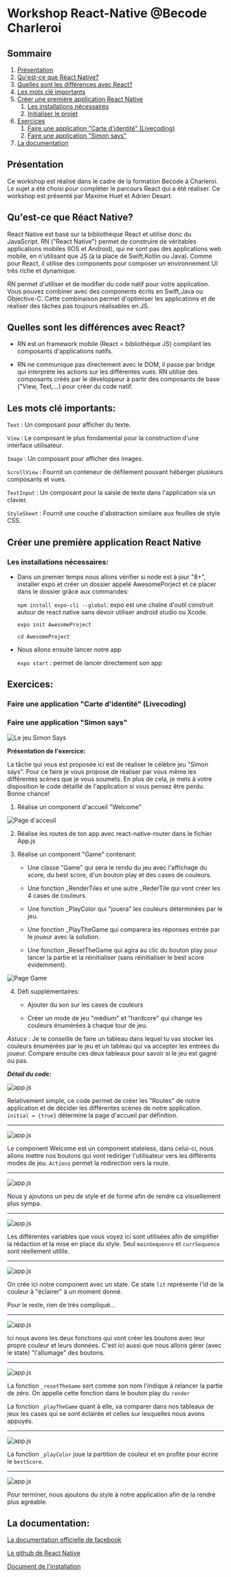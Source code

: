 # Workshop React-Native @Becode Charleroi

## Sommaire
1. [Présentation](#présentation)
2. [Qu'est-ce que Réact Native?](#quest-ce-que-réact-native)
3. [Quelles sont les différences avec React?](#quelles-sont-les-différences-avec-react)
4. [Les mots clé importants](#les-mots-clé-importants)
5. [Créer une première application React Native](#créer-une-première-application-react-native)
    1. [Les installations nécessaires](#les-installations-nécessaires)
    2. [Initialiser le projet](#initialiser-le-projet)
6. [Exercices](#exercices)
    1. [Faire une application "Carte d'identité" (Livecoding)](#faire-une-application-carte-d-identité-Livecoding)
    2. [Faire une application "Simon says"](#faire-une-application-simon-says)
7. [La documentation](#la-documentation)


## Présentation

Ce workshop est réalisé dans le cadre de la formation Becode à Charleroi. Le sujet a été choisi pour compléter le parcours React qui a été réaliser. Ce workshop est présenté par Maxime Huet et Adrien Desart. 

## Qu'est-ce que Réact Native?

React Native est basé sur la bibliothèque React et utilise donc du JavaScript. RN ("React Native") permet de construire de véritables applications mobiles (IOS et Android), qui ne sont pas des applications web mobile, en n'utilisant que JS (à la place de Swift,Kotlin ou Java). Comme pour React, il utilise des components pour composer un environnement UI très riche et dynamique. 

RN permet d'utiliser et de modifier du code natif pour votre application. Vous pouvez combiner avec des components écrits en Swift,Java ou Objective-C. Cette combinaison permet d'optimiser les applications et de réaliser des tâches pas toujours réalisables en JS.

## Quelles sont les différences avec React? 

* RN est un framework mobile (React = bibliothèque JS) compilant les composants d'applications natifs.

* RN ne communique pas directement avec le DOM, il passe par bridge qui interprète les actions sur les différentes vues. RN utilise des composants créés par le développeur à partir des composants de base ("View, Text,...) pour créer du code natif.

## Les mots clé importants:

`Text` : Un composant pour afficher du texte.

`View` : Le composant le plus fondamental pour la construction d'une interface utilisateur.

`Image` : Un composant pour afficher des images.

`ScrollView` : Fournit un conteneur de défilement pouvant héberger plusieurs composants et vues.

`TextInput` : Un composant pour la saisie de texte dans l'application via un clavier.

`StyleSheet` : Fournit une couche d'abstraction similaire aux feuilles de style CSS.


## Créer une première application React Native
### Les installations nécessaires:

- Dans un premier temps nous allons vérifier si node est à jour "8+", installer expo et créer un dossier appelé AwesomePorject et ce placer dans le dossier grâce aux commandes: 

  ```npm install expo-cli --global```: expo est une chaîne d'outil construit autour de react native sans devoir utiliser android studio ou Xcode.

	```expo init AwesomeProject``` 

	```cd AwesomeProject```

- Nous allons ensuite lancer notre app

	```expo start``` : permet de lancer directement son app




## Exercices:

### Faire une application "Carte d'identité" (Livecoding)

### Faire une application "Simon says"

![Le jeu Simon Says](./imageTuto/SimonDemo.gif)

**Présentation de l'exercice:** 

La tâche qui vous est proposée ici est de réaliser le célèbre jeu "Simon says". Pour ce faire je vous propose de réaliser par vous même les différentes scènes que je vous soumets. En plus de cela, je mets à votre disposition le code détaillé de l'application si vous pensez être perdu. Bonne chance! 

1. Réalise un component d'accueil "Welcome" 

![Page d'acceuil](./imageTuto/accueilSimonR.png)

2. Réalise les routes de ton app avec react-native-router dans le fichier App.js

3. Réalise un component "Game" contenant: 

    * Une classe "Game" qui sera le rendu du jeu avec l'affichage du score, du best score, d'un bouton play et des cases de couleurs.

    * Une fonction _RenderTiles et une autre _RederTile qui vont créer les 4 cases de couleurs.

    * Une fonction _PlayColor qui "jouera" les couleurs déterminées par le jeu.

    * Une fonction _PlayTheGame qui comparera les réponses entrée par le joueur avec la solution.

    * Une fonction _ResetTheGame qui agira au clic du bouton play pour lancer la partie et la réinitialiser (sans réinitialiser le best score évidemment).

![Page Game](./imageTuto/originalGameR.png)

4. Défi supplémentaires: 

    * Ajouter du son sur les cases de couleurs

    * Créer un mode de jeu "médium" et "hardcore" qui change les couleurs énumérées à chaque tour de jeu.

*Astuce* : Je te conseille de faire un tableau dans lequel tu vas stocker les couleurs énumérées par le jeu et un tableau qui va accepter les entrées du joueur. Compare ensuite ces deux tableaux pour savoir si le jeu est gagné ou pas.

**_Détail du code:_**

![app.js](./imageTuto/appjs.png)

Relativement simple, ce code permet de créer les "Routes" de notre application et de décider les différentes scènes de notre application. `initial = {true}` détermine la page d'accueil par définition. 

---

![app.js](./imageTuto/welcomejs.png)

Le component Welcome est un component stateless, dans celui-ci, nous allons mettre nos boutons qui vont rediriger l'utilisateur vers les différents modes de jeu. `Actions` permet la redirection vers la route. 

---

![app.js](./imageTuto/stylewelcomejs.png)

Nous y ajoutons un peu de style et de forme afin de rendre ca visuellement plus sympa.

---

![app.js](./imageTuto/game1.png)

Les différentes variables que vous voyez ici sont utilisées afin de simplifier la rédaction et la mise en place du style. Seul `mainSequence` et `currSequence` sont réellement utilile.

---

![app.js](./imageTuto/game2.png)

On crée ici notre component avec un state. Ce state `lit` représente l'id de la couleur à "éclairer" à un moment donné.

Pour le reste, rien de très compliqué...

---

![app.js](./imageTuto/game5.png)

Ici nous avons les deux fonctions qui vont créer les boutons avec leur propre couleur et leurs données. C'est ici aussi que nous allons gérer (avec le state) "l'allumage" des boutons.

---

![app.js](./imageTuto/game3.png)
 
La fonction `_resetTheGame` sert comme son nom l'indique à relancer la partie de zéro. On appelle cette fonction dans le bouton play du `render`

La fonction `_playTheGame` quant à elle, va  comparer dans nos tableaux de jeux les cases qui se sont éclairée et celles sur lesquelles nous avons appuyés. 

---

![app.js](./imageTuto/game4.png)

La fonction `_playColor` joue la partition de couleur et en profite pour écrire le `bestScore`.

---

![app.js](./imageTuto/game6.png)

Pour terminer, nous ajoutons du style à notre application afin de la rendre plus agréable.

## La documentation:

[La documentation officielle de facebook](https://facebook.github.io/react-native/)

[Le github de React Native](https://github.com/facebook/react-native)

[Document de l'installation](https://docs.nativebase.io/docs/GetStarted.html)
